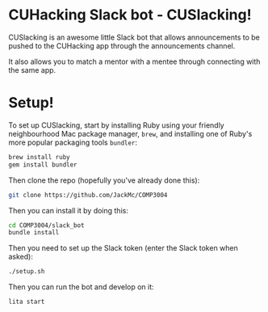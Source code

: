 # CUHacking Slack bot - CUSlacking!

CUSlacking is an awesome little Slack bot that allows announcements to be
pushed to the CUHacking app through the announcements channel.

It also allows you to match a mentor with a mentee through connecting with
the same app.

# Setup!

To set up CUSlacking, start by installing Ruby using your friendly
neighbourhood Mac package manager, `brew`, and installing one of Ruby's
more popular packaging tools `bundler`:

```bash
brew install ruby
gem install bundler
```

Then clone the repo (hopefully you've already done this):

```bash
git clone https://github.com/JackMc/COMP3004
```

Then you can install it by doing this:

```bash
cd COMP3004/slack_bot
bundle install
```

Then you need to set up the Slack token (enter the Slack token when asked):

```bash
./setup.sh
```

Then you can run the bot and develop on it:

```bash
lita start
```
